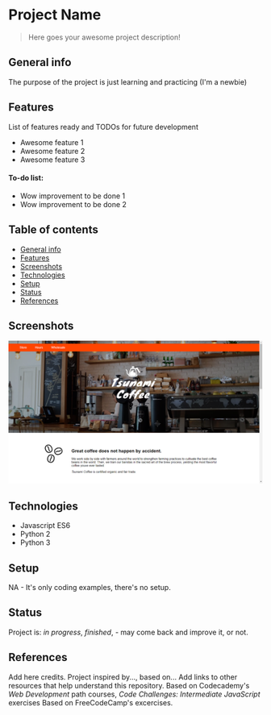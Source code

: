 # Project Name
> Here goes your awesome project description!


## General info
The purpose of the project is just learning and practicing (I'm a newbie)

## Features
List of features ready and TODOs for future development
* Awesome feature 1
* Awesome feature 2
* Awesome feature 3

#### To-do list:
* Wow improvement to be done 1
* Wow improvement to be done 2


## Table of contents
* [General info](#general-info)
* [Features](#features)
* [Screenshots](#screenshots)
* [Technologies](#technologies)
* [Setup](#setup)
* [Status](#status)
* [References](#references)


## Screenshots
![Example screenshot](./img/screenshot.png)

## Technologies
* Javascript ES6
* Python 2
* Python 3

## Setup
NA - It's only coding examples, there's no setup.

## Status
Project is: _in progress_, _finished_, - may come back and improve it, or not.

## References
Add here credits. Project inspired by..., based on...
Add links to other resources that help understand this repository.
Based on Codecademy's _Web Development_ path courses, _Code Challenges: Intermediate JavaScript_ exercises
Based on FreeCodeCamp's excercises.
